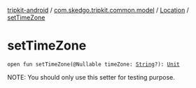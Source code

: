 [tripkit-android](../../index.md) / [com.skedgo.tripkit.common.model](../index.md) / [Location](index.md) / [setTimeZone](./set-time-zone.md)

# setTimeZone

`open fun setTimeZone(@Nullable timeZone: `[`String`](https://kotlinlang.org/api/latest/jvm/stdlib/kotlin/-string/index.html)`?): `[`Unit`](https://kotlinlang.org/api/latest/jvm/stdlib/kotlin/-unit/index.html)

NOTE: You should only use this setter for testing purpose.

